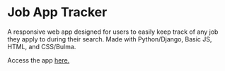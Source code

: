 # Job App Tracker  

A responsive web app designed for users to easily keep track of any job they apply to during their search.
Made with Python/Django, Basic JS, HTML, and CSS/Bulma.  

Access the app [here.](http://3.17.138.42/)  
